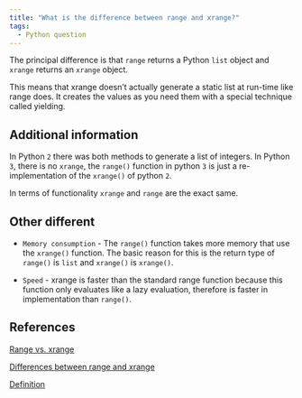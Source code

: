 ```yaml
---
title: "What is the difference between range and xrange?"
tags:
  - Python question
---
```


The principal difference is that `range` returns a Python `list` object and `xrange` returns an `xrange` object.

This means that xrange doesn’t actually generate a static list at run-time like range does. It creates the values as you need them with a special technique called yielding.

## Additional information

In Python `2`  there was both methods to generate a list of integers. In Python `3`, there is no `xrange`, the `range()` function in python `3` is just a re-implementation of the `xrange()` of python `2`.

In terms of functionality `xrange` and `range` are the exact same.

## Other different

* `Memory consumption` - The `range()` function takes more memory that use the `xrange()` function. The basic reason for this is the return type of `range()` is `list` and `xrange()` is `xrange()`.
  
* `Speed` - xrange is faster than the standard range function because this function only evaluates like a lazy evaluation, therefore is faster in implementation than `range()`.

## References

[Range vs. xrange](https://www.geeksforgeeks.org/range-vs-xrange-python/)

[Differences between range and xrange](https://www.techbeamers.com/python-xrange-range/)

[Definition](https://getpocket.com/read/1965283225)
